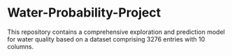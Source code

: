 # Water-Probability-Project
This repository contains a comprehensive exploration and prediction model for water quality based on a dataset comprising 3276 entries with 10 columns.

